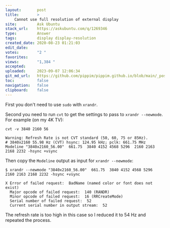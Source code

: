 ```yaml
---
layout:       post
title:        >
    Cannot use full resolution of external display
site:         Ask Ubuntu
stack_url:    https://askubuntu.com/q/1269346
type:         Answer
tags:         display display-resolution
created_date: 2020-08-23 01:21:03
edit_date:    
votes:        "2 "
favorites:    
views:        "1,384 "
accepted:     
uploaded:     2023-09-07 12:06:34
git_md_url:   https://github.com/pippim/pippim.github.io/blob/main/_posts/2020/2020-08-23-Cannot-use-full-resolution-of-external-display.md
toc:          false
navigation:   false
clipboard:    false
---
```


First you don't need to use `sudo` with `xrandr`.

Second you need to run `cvt` to get the settings to pass to `xrandr --newmode`. For example (on my 4K TV):

``` 
cvt -v 3840 2160 56

Warning: Refresh Rate is not CVT standard (50, 60, 75 or 85Hz).
# 3840x2160 55.98 Hz (CVT) hsync: 124.95 kHz; pclk: 661.75 MHz
Modeline "3840x2160_56.00"  661.75  3840 4152 4568 5296  2160 2163 2168 2232 -hsync +vsync
```
Then copy the `Modeline` output as input for `xrandr --newmode`:

``` 
$ xrandr --newmode "3840x2160_56.00"  661.75  3840 4152 4568 5296  2160 2163 2168 2232 -hsync +vsync

X Error of failed request:  BadName (named color or font does not exist)
  Major opcode of failed request:  140 (RANDR)
  Minor opcode of failed request:  16 (RRCreateMode)
  Serial number of failed request:  52
  Current serial number in output stream:  52
```

The refresh rate is too high in this case so I reduced it to 54 Hz and repeated the process.
